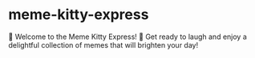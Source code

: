 # meme-kitty-express
🎉 Welcome to the Meme Kitty Express! 🌟 Get ready to laugh and enjoy a delightful collection of memes that will brighten your day!
